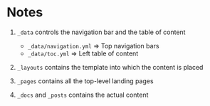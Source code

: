 # Notes 

1. `_data` controls the navigation bar and the table of content
    - `_data/navigation.yml` => Top navigation bars
    - `_data/toc.yml` => Left table of content

2. `_layouts` contains the template into which the content is placed

3. `_pages` contains all the top-level landing pages

4. `_docs` and `_posts` contains the actual content
